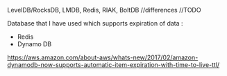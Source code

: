 LevelDB/RocksDB, LMDB, Redis, RIAK, BoltDB  //differences //TODO

Database that I have used which supports expiration of data : 
- Redis
- Dynamo DB

https://aws.amazon.com/about-aws/whats-new/2017/02/amazon-dynamodb-now-supports-automatic-item-expiration-with-time-to-live-ttl/